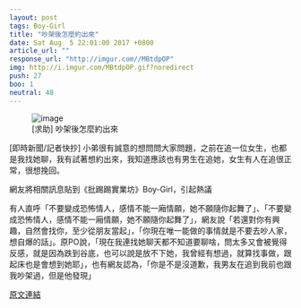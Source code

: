```yaml
---
layout: post
tags: Boy-Girl
title: "吵架後怎麼約出來"
date: Sat Aug  5 22:01:00 2017 +0800
article_url: ""
response_url: "http://imgur.com//MBtdpOP"
img: http://i.imgur.com/MBtdpOP.gif?noredirect
push: 27
boo: 1
neutral: 48
---
```


<figure>
<img src="http://i.imgur.com/MBtdpOP.gif?noredirect" alt="image">
<figcaption>
[求助] 吵架後怎麼約出來
</figcaption>
</figure>



[即時新聞/記者快抄] 小弟很有誠意的想問問大家問題，之前在追一位女生，也都是我找她聊，我有試著想約出來，我知道應該也有男生在追她，女生有人在追很正常，很想挽回。

網友將相關訊息貼到《批踢踢實業坊》Boy-Girl，引起熱議

有人直呼「不要變成恐怖情人，感情不能一廂情願，她不願隨你起舞了」、「不要變成恐怖情人，感情不能一廂情願，她不願隨你起舞了」，網友說「若還對你有興趣，自然會找你，至少從朋友當起」，「你現在唯一能做的事情就是不要去吵人家，想自爆的話」。原PO說，「現在我連找她聊天都不知道要聊啥，問太多又會被覺得反感，就是因為跌到谷底，也可以說是放不下她，我曾經有想過，就算找事做，跟起床也是會想到她耶」，也有網友認為，「你是不是沒道歉，我男友在追到我前也跟我吵架過，但是他發現」

<a href = "https://www.ptt.cc/bbs/Boy-Girl/M.1501941665.A.CF3.html">原文連結</a>

